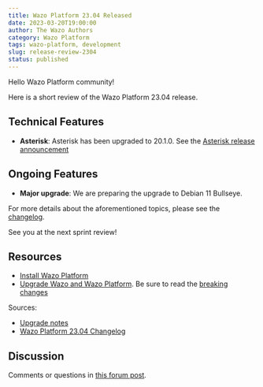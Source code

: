 ```yaml
---
title: Wazo Platform 23.04 Released
date: 2023-03-20T19:00:00
author: The Wazo Authors
category: Wazo Platform
tags: wazo-platform, development
slug: release-review-2304
status: published
---
```


Hello Wazo Platform community!

Here is a short review of the Wazo Platform 23.04 release.

## Technical Features

- **Asterisk**: Asterisk has been upgraded to 20.1.0. See the [Asterisk release announcement](https://www.asterisk.org/asterisk-news/asterisk-20-1-0-now-available/)

## Ongoing Features

- **Major upgrade**: We are preparing the upgrade to Debian 11 Bullseye.

For more details about the aforementioned topics, please see the [changelog](https://wazo-dev.atlassian.net/issues/?jql=project%3DWAZO%20AND%20fixVersion%3D23.04).

See you at the next sprint review!

## Resources

- [Install Wazo Platform](/use-cases)
- [Upgrade Wazo and Wazo Platform](/uc-doc/upgrade/). Be sure to read the
  [breaking changes](/uc-doc/upgrade/upgrade_notes#23-04)

Sources:

- [Upgrade notes](/uc-doc/upgrade/upgrade_notes#23-04)
- [Wazo Platform 23.04 Changelog](https://wazo-dev.atlassian.net/issues/?jql=project%3DWAZO%20AND%20fixVersion%3D23.04)

## Discussion

Comments or questions in
[this forum post](https://wazo-platform.discourse.group/t/blog-wazo-platform-23-04-released).
